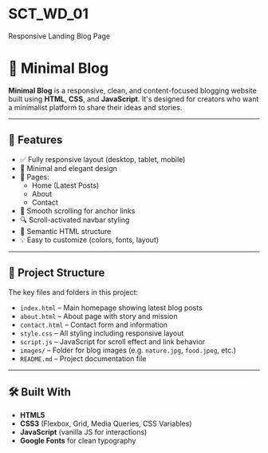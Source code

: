 # SCT_WD_01
Responsive Landing Blog Page 
# 📝 Minimal Blog

**Minimal Blog** is a responsive, clean, and content-focused blogging website built using **HTML**, **CSS**, and **JavaScript**. It's designed for creators who want a minimalist platform to share their ideas and stories.

---

## 🌟 Features

- ✅ Fully responsive layout (desktop, tablet, mobile)
- 🎨 Minimal and elegant design
- 📄 Pages:
  - Home (Latest Posts)
  - About
  - Contact
- 🔗 Smooth scrolling for anchor links
- 🔍 Scroll-activated navbar styling
- 🧠 Semantic HTML structure
- 💡 Easy to customize (colors, fonts, layout)

---

## 📁 Project Structure

The key files and folders in this project:

- `index.html` – Main homepage showing latest blog posts  
- `about.html` – About page with story and mission  
- `contact.html` – Contact form and information  
- `style.css` – All styling including responsive layout  
- `script.js` – JavaScript for scroll effect and link behavior  
- `images/` – Folder for blog images (e.g. `nature.jpg`, `food.jpeg`, etc.)  
- `README.md` – Project documentation file

---

## 🛠️ Built With

- **HTML5**
- **CSS3** (Flexbox, Grid, Media Queries, CSS Variables)
- **JavaScript** (vanilla JS for interactions)
- **Google Fonts** for clean typography
